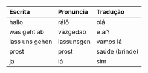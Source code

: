| Escrita        | Pronuncia  | Tradução       |
|:---------------|:-----------|:---------------|
| hallo          | rálô       | olá            |   
| was geht ab    | vázgedab   | e aí?          |
| lass uns gehen | lassunsgen | vamos lá       |  
| prost          | prost      | saúde (brinde) |
| ja             | iá         | sim            | 
